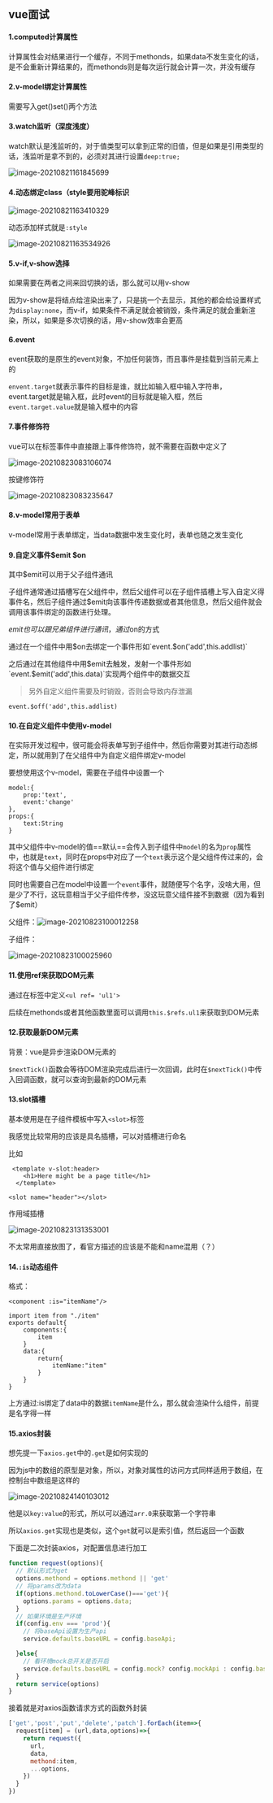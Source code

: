 ## vue面试

#### 1.computed计算属性

计算属性会对结果进行一个缓存，不同于methonds，如果data不发生变化的话，是不会重新计算结果的，而methonds则是每次运行就会计算一次，并没有缓存

#### 2.v-model绑定计算属性

需要写入get()set()两个方法

#### 3.watch监听（深度浅度）

watch默认是浅监听的，对于值类型可以拿到正常的旧值，但是如果是引用类型的话，浅监听是拿不到的，必须对其进行设置`deep:true;`

![image-20210821161845699](../../img/image-20210821161845699.png)

#### 4.动态绑定class（style要用驼峰标识

![image-20210821163410329](../../img/image-20210821163410329.png)

动态添加样式就是`:style`

![image-20210821163534926](../../img/image-20210821163534926.png)

#### 5.v-if,v-show选择

如果需要在两者之间来回切换的话，那么就可以用v-show

因为v-show是将结点给渲染出来了，只是挑一个去显示，其他的都会给设置样式为`display:none`，而v-if，如果条件不满足就会被销毁，条件满足的就会重新渲染，所以，如果是多次切换的话，用v-show效率会更高

#### 6.event

event获取的是原生的event对象，不加任何装饰，而且事件是挂载到当前元素上的

`envent.target`就表示事件的目标是谁，就比如输入框中输入字符串，event.target就是输入框，此时event的目标就是输入框，然后`event.target.value`就是输入框中的内容

#### 7.事件修饰符

vue可以在标签事件中直接跟上事件修饰符，就不需要在函数中定义了

![image-20210823083106074](../../img/image-20210823083106074.png)

按键修饰符

![image-20210823083235647](../../img/image-20210823083235647.png)

#### 8.v-model常用于表单

v-model常用于表单绑定，当data数据中发生变化时，表单也随之发生变化

#### 9.自定义事件$emit $on

其中$emit可以用于父子组件通讯

子组件通常通过插槽写在父组件中，然后父组件可以在子组件插槽上写入自定义得事件名，然后子组件通过$emit向该事件传递数据或者其他信息，然后父组件就会调用该事件绑定的函数进行处理。

$emit也可以跟兄弟组件进行通讯，通过$on的方式

通过在一个组件中用$on去绑定一个事件形如`event.$on('add',this.addlist)`

之后通过在其他组件中用$emit去触发，发射一个事件形如`event.$emit('add',this.data)`实现两个组件中的数据交互

> 另外自定义组件需要及时销毁，否则会导致内存泄漏

`event.$off('add',this.addlist)`

#### 10.在自定义组件中使用v-model

在实际开发过程中，很可能会将表单写到子组件中，然后你需要对其进行动态绑定，所以就用到了在父组件中为自定义组件绑定v-model

要想使用这个v-model，需要在子组件中设置一个

```
model:{
	prop:'text',
	event:'change'
},
props:{
	text:String
}
```

其中父组件中v-model的值==默认==会传入到子组件中`model`的名为`prop`属性中，也就是`text`，同时在props中对应了一个`text`表示这个是父组件传过来的，会将这个值与父组件进行绑定

同时也需要自己在model中设置一个`event`事件，就随便写个名字，没啥大用，但是少了不行，这玩意相当于父子组件传参，没这玩意父组件接不到数据（因为看到了$emit）

父组件：![image-20210823100012258](../../img/image-20210823100012258.png)

子组件：

![image-20210823100025960](../../img/image-20210823100025960.png)

#### 11.使用ref来获取DOM元素

通过在标签中定义`<ul ref= 'ul1'>`

后续在methonds或者其他函数里面可以调用`this.$refs.ul1`来获取到DOM元素

#### 12.获取最新DOM元素

背景：vue是异步渲染DOM元素的

`$nextTick()`函数会等待DOM渲染完成后进行一次回调，此时在`$nextTick()`中传入回调函数，就可以查询到最新的DOM元素

#### 13.slot插槽

基本使用是在子组件模板中写入`<slot>`标签

我感觉比较常用的应该是具名插槽，可以对插槽进行命名

比如

```vue
 <template v-slot:header>
    <h1>Here might be a page title</h1>
  </template>
```

```vue
<slot name="header"></slot>
```

 

作用域插槽

![image-20210823131353001](../../img/image-20210823131353001.png)

不太常用直接放图了，看官方描述的应该是不能和name混用（？）

#### 14.`:is`动态组件

格式：

```vue
<component :is="itemName"/>
```

```vue
import item from "./item"
exports default{
	components:{
		item
	}
	data:{
		return{
			itemName:"item"
		}
	}
}
```

上方通过:is绑定了data中的数据`itemName`是什么，那么就会渲染什么组件，前提是名字得一样

#### 15.axios封装

想先提一下`axios.get`中的`.get`是如何实现的

因为js中的数组的原型是对象，所以，对象对属性的访问方式同样适用于数组，在控制台中数组是这样的

![image-20210824140103012](../../img/image-20210824140103012.png)

他是以`key:value`的形式，所以可以通过`arr.0`来获取第一个字符串

所以`axios.get`实现也是类似，这个`get`就可以是索引值，然后返回一个函数

下面是二次封装axios，对配置信息进行加工

```js
function request(options){
  // 默认形式为get
  options.methond = options.methond || 'get'
  // 将params改为data
  if(options.methond.toLowerCase()==='get'){
    options.params = options.data;
  }
  // 如果环境是生产环境
  if(config.env === 'prod'){
    // 将baseApi设置为生产api
    service.defaults.baseURL = config.baseApi;

  }else{
    // 看环境mock总开关是否开启
    service.defaults.baseURL = config.mock? config.mockApi : config.baseApi;
  }
  return service(options)
}
```

接着就是对axios函数请求方式的函数外封装

```js
['get','post','put','delete','patch'].forEach(item=>{
  request[item] = (url,data,options)=>{
    return request({
      url,
      data,
      methond:item,
      ...options,
    })
  }
})
```


